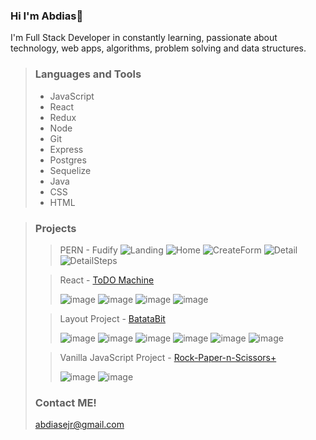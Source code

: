 ### Hi I'm Abdias👋

I'm Full Stack Developer in constantly learning, passionate about technology, web apps, algorithms, problem solving and data structures.

> ### Languages and Tools
>
> - JavaScript
> - React
> - Redux
> - Node
> - Git
> - Express
> - Postgres
> - Sequelize
> - Java
> - CSS
> - HTML 

> ### Projects 
>
> > PERN - Fudify
> > ![Landing](https://user-images.githubusercontent.com/59884269/147028866-0377a6ca-db69-4d32-86ec-9c9043267842.PNG) ![Home](https://user-images.githubusercontent.com/59884269/147028881-c1208bc6-3394-4135-837d-e94269e21c24.PNG) ![CreateForm](https://user-images.githubusercontent.com/59884269/147028906-8fdd0a88-d0b6-403d-9bb1-981d35fa4d42.PNG) ![Detail](https://user-images.githubusercontent.com/59884269/147028912-297c00dd-c12d-47b7-aaff-ce411c924a55.PNG) ![DetailSteps](https://user-images.githubusercontent.com/59884269/147028935-ea5c4d34-757a-4f8d-901d-c3c3bf9f5822.PNG)
> 
> > React - [ToDO Machine](https://abdiasejr.github.io/first-app/)
> > 
> > ![image](https://user-images.githubusercontent.com/59884269/147029331-b3da7b08-3c06-4909-ab0e-d17bd2bb4b3f.png) ![image](https://user-images.githubusercontent.com/59884269/147029383-a481f276-9320-411f-9959-85eae52d6018.png) ![image](https://user-images.githubusercontent.com/59884269/147029484-1f83463b-d64a-4cac-b414-a7cb2549cd15.png) ![image](https://user-images.githubusercontent.com/59884269/147029530-f159bfa6-2628-4868-b667-8739097958ba.png)
> 
> > Layout Project - [BatataBit](https://bata-bit-eight.vercel.app/)
> > 
> > ![image](https://user-images.githubusercontent.com/59884269/147030036-92164f5f-d6e2-499e-aa2d-d4c32d118c71.png) ![image](https://user-images.githubusercontent.com/59884269/147030085-e189057a-eb66-46de-91d1-ca13abaf9f3f.png) ![image](https://user-images.githubusercontent.com/59884269/147030119-da476237-97bc-41cf-9a8c-9c20aa5d612a.png) ![image](https://user-images.githubusercontent.com/59884269/147030162-ddc3513f-3ae7-4077-8d80-8399a7d77a9e.png) ![image](https://user-images.githubusercontent.com/59884269/147030242-7cbd4a25-ac31-4609-80e3-72acb260ed7c.png) ![image](https://user-images.githubusercontent.com/59884269/147030296-1902fb9a-582e-4991-8efd-9619a74a8ffb.png)
> 
> > Vanilla JavaScript Project - [Rock-Paper-n-Scissors+](https://rock-paper-scissor-lizard-n-spock.vercel.app/)
> > 
> > ![image](https://user-images.githubusercontent.com/59884269/147030697-ddef954b-cf7d-49a0-8df0-620196c6bcb4.png) ![image](https://user-images.githubusercontent.com/59884269/147030732-e06aa4d5-dcd7-4262-bd04-78a3bce2418c.png) 
>
> ### Contact ME!
> abdiasejr@gmail.com
